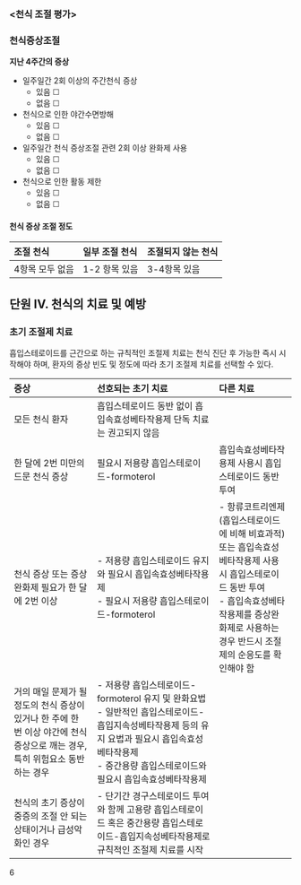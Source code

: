 ### <천식 조절 평가>

### 천식증상조절

**지난 4주간의 증상**

- 일주일간 2회 이상의 주간천식 증상
    - 있음 ☐
    - 없음 ☐
- 천식으로 인한 야간수면방해
    - 있음 ☐
    - 없음 ☐
- 일주일간 천식 증상조절 관련 2회 이상 완화제 사용
    - 있음 ☐
    - 없음 ☐
- 천식으로 인한 활동 제한
    - 있음 ☐
    - 없음 ☐

#### 천식 증상 조절 정도

| 조절 천식       | 일부 조절 천식  | 조절되지 않는 천식 |
| :-------------- | :-------------- | :----------------- |
| 4항목 모두 없음 | 1-2 항목 있음   | 3-4항목 있음       |

## 단원 IV. 천식의 치료 및 예방

### 초기 조절제 치료

흡입스테로이드를 근간으로 하는 규칙적인 조절제 치료는 천식 진단 후 가능한 즉시 시작해야 하며, 환자의 증상 빈도 및 정도에 따라 초기 조절제 치료를 선택할 수 있다.

| 증상                                                                                             | 선호되는 초기 치료                                                                                                                                                                                                                                                | 다른 치료                                                                                                                                                                                                                                                                                       |
| :----------------------------------------------------------------------------------------------- | :---------------------------------------------------------------------------------------------------------------------------------------------------------------------------------------------------------------------------------------------------------------- | :-------------------------------------------------------------------------------------------------------------------------------------------------------------------------------------------------------------------------------------------------------------------------------------- |
| 모든 천식 환자                                                                                   | 흡입스테로이드 동반 없이 흡입속효성베타작용제 단독 치료는 권고되지 않음                                                                                                                                                                                             |                                                                                                                                                                                                                                                                                         |
| 한 달에 2번 미만의 드문 천식 증상                                                                | 필요시 저용량 흡입스테로이드-formoterol                                                                                                                                                                                                                           | 흡입속효성베타작용제 사용시 흡입스테로이드 동반 투여                                                                                                                                                                                                                                    |
| 천식 증상 또는 증상완화제 필요가 한 달에 2번 이상                                                | - 저용량 흡입스테로이드 유지와 필요시 흡입속효성베타작용제<br>- 필요시 저용량 흡입스테로이드-formoterol                                                                                                                                                             | - 항류코트리엔제(흡입스테로이드에 비해 비효과적) 또는 흡입속효성베타작용제 사용시 흡입스테로이드 동반 투여<br>- 흡입속효성베타작용제를 증상완화제로 사용하는 경우 반드시 조절제의 순응도를 확인해야 함                                                                         |
| 거의 매일 문제가 될 정도의 천식 증상이 있거나 한 주에 한 번 이상 야간에 천식 증상으로 깨는 경우, 특히 위험요소 동반하는 경우 | - 저용량 흡입스테로이드-formoterol 유지 및 완화요법<br>- 일반적인 흡입스테로이드-흡입지속성베타작용제 등의 유지 요법과 필요시 흡입속효성베타작용제<br>- 중간용량 흡입스테로이드와 필요시 흡입속효성베타작용제                                                                 |                                                                                                                                                                                                                                                                                         |
| 천식의 초기 증상이 중증의 조절 안 되는 상태이거나 급성악화인 경우                                | - 단기간 경구스테로이드 투여와 함께 고용량 흡입스테로이드 혹은 중간용량 흡입스테로이드-흡입지속성베타작용제로 규칙적인 조절제 치료를 시작                                                                                                                             |                                                                                                                                                                                                                                                                                         |

<PAGE>6